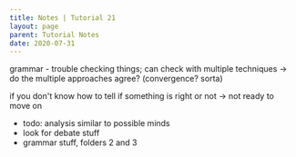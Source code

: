 ```yaml
---
title: Notes | Tutorial 21
layout: page
parent: Tutorial Notes
date: 2020-07-31
---
```


grammar - trouble checking things; can check with multiple techniques -> do the multiple approaches agree? (convergence? sorta)

if you don't know how to tell if something is right or not -> not ready to move on

- todo: analysis similar to possible minds
- look for debate stuff
- grammar stuff, folders 2 and 3
